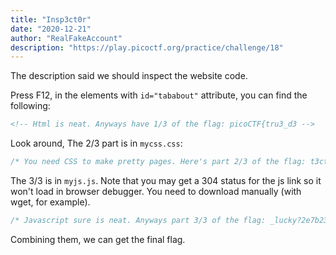 ```yaml
---
title: "Insp3ct0r"
date: "2020-12-21"
author: "RealFakeAccount"
description: "https://play.picoctf.org/practice/challenge/18"
---
```

The description said we should inspect the website code.

Press F12, in the elements with `id="tababout"` attribute, you can find the following:

```html
<!-- Html is neat. Anyways have 1/3 of the flag: picoCTF{tru3_d3 -->
```

Look around, The 2/3 part is in `mycss.css`:

```css
/* You need CSS to make pretty pages. Here's part 2/3 of the flag: t3ct1ve_0r_ju5t */
```

The 3/3 is in `myjs.js`. Note that you may get a 304 status for the js link so it won't load in browser debugger. You need to download manually (with wget, for example).

```javascript
/* Javascript sure is neat. Anyways part 3/3 of the flag: _lucky?2e7b23e3} */
```

Combining them, we can get the final flag.
